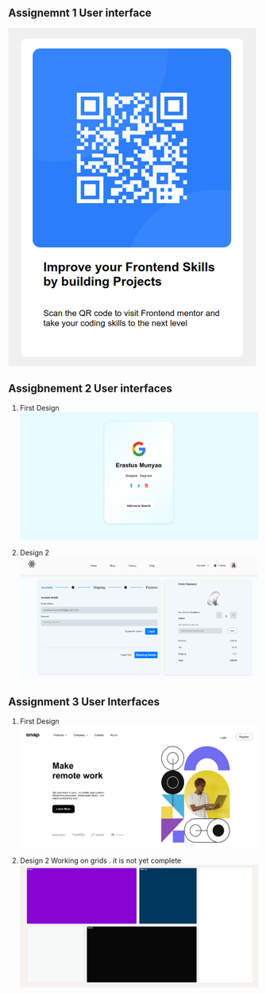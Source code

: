 ## Assignemnt 1 User interface 
![alt text](image.png)

## Assigbnement 2 User interfaces
1. First Design
![alt text](image-1.png)

2. Design 2
![alt text](image-2.png)


## Assignment 3 User Interfaces
1. First Design
![alt text](image-3.png)

2. Design 2 
Working on grids . it is not yet complete 
![alt text](image-4.png)